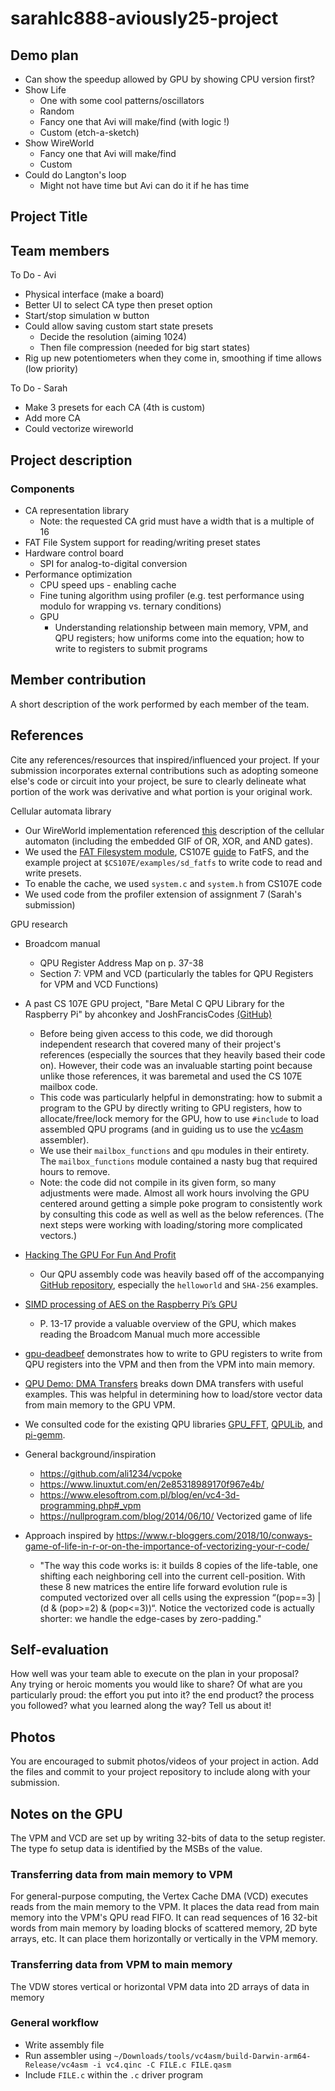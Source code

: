 # sarahlc888-aviously25-project
## Demo plan
- Can show the speedup allowed by GPU by showing CPU version first?
- Show Life
    - One with some cool patterns/oscillators
    - Random
    - Fancy one that Avi will make/find (with logic !)
    - Custom (etch-a-sketch)
- Show WireWorld
    - Fancy one that Avi will make/find
    - Custom
- Could do Langton's loop
    - Might not have time but Avi can do it if he has time

## Project Title
## Team members

To Do - Avi
- Physical interface (make a board)
- Better UI to select CA type then preset option
- Start/stop simulation w button
- Could allow saving custom start state presets
    - Decide the resolution (aiming 1024)
    - Then file compression (needed for big start states)
- Rig up new potentiometers when they come in, smoothing if time allows (low priority)

To Do - Sarah
- Make 3 presets for each CA (4th is custom)
- Add more CA
- Could vectorize wireworld

## Project description

### Components

- CA representation library
  - Note: the requested CA grid must have a width that is a multiple of 16
- FAT File System support for reading/writing preset states
- Hardware control board
  - SPI for analog-to-digital conversion
- Performance optimization
  - CPU speed ups - enabling cache
  - Fine tuning algorithm using profiler (e.g. test performance using modulo for wrapping vs. ternary conditions)
  - GPU
    - Understanding relationship between main memory, VPM, and QPU registers; how uniforms come into the equation; how to write to registers to submit programs

## Member contribution

A short description of the work performed by each member of the team.

## References

Cite any references/resources that inspired/influenced your project.
If your submission incorporates external contributions such as adopting
someone else's code or circuit into your project, be sure to clearly
delineate what portion of the work was derivative and what portion is
your original work.

Cellular automata library

- Our WireWorld implementation referenced [this](https://mathworld.wolfram.com/WireWorld.html) description of the cellular automaton (including the embedded GIF of OR, XOR, and AND gates).
- We used the [FAT Filesystem module](http://elm-chan.org/fsw/ff/00index_e.html), CS107E [guide](http://cs107e.github.io/guides/extras/sd_library/) to FatFS, and the example project at `$CS107E/examples/sd_fatfs` to write code to read and write presets.
- To enable the cache, we used `system.c` and `system.h` from CS107E code
- We used code from the profiler extension of assignment 7 (Sarah's submission)

GPU research

- Broadcom manual
  - QPU Register Address Map on p. 37-38
  - Section 7: VPM and VCD (particularly the tables for QPU Registers for VPM and VCD Functions)
- A past CS 107E GPU project, "Bare Metal C QPU Library for the Raspberry Pi" by ahconkey and JoshFrancisCodes [(GitHub)](https://github.com/cs107e/ahconkey-JoshFrancisCodes-project)
    - Before being given access to this code, we did thorough independent research that covered many of their project's references (especially the sources that they heavily based their code on). However, their code was an invaluable starting point because unlike those references, it was baremetal and used the CS 107E mailbox code.
    - This code was particularly helpful in demonstrating: how to submit a program to the GPU by directly writing to GPU registers, how to allocate/free/lock memory for the GPU, how to use `#include` to load assembled QPU programs (and in guiding us to use the [vc4asm](http://maazl.de/project/vc4asm/doc/) assembler).
    - We use their `mailbox_functions` and `qpu` modules in their entirety. The `mailbox_functions` module contained a nasty bug that required hours to remove.
    - Note: the code did not compile in its given form, so many adjustments were made. Almost all work hours involving the GPU centered around getting a simple poke program to consistently work by consulting this code as well as well as the below references. (The next steps were working with loading/storing more complicated vectors.)

- [Hacking The GPU For Fun And Profit](https://rpiplayground.wordpress.com/category/gpu/)
  - Our QPU assembly code was heavily based off of the accompanying [GitHub repository](https://github.com/elorimer/rpi-playground), especially the `helloworld` and `SHA-256` examples.
- [SIMD processing of AES on the Raspberry Pi’s GPU](https://www.mnm-team.org/pub/Fopras/rixe19/PDF-Version/rixe19.pdf)
  - P. 13-17 provide a valuable overview of the GPU, which makes reading the Broadcom Manual much more accessible
- [gpu-deadbeef](https://github.com/0xfaded/gpu-deadbeef) demonstrates how to write to GPU registers to write from QPU registers into the VPM and then from the VPM into main memory.
- [QPU Demo: DMA Transfers](https://asurati.github.io/wip/post/2021/09/28/qpu-demo-dma-transfers/) breaks down DMA transfers with useful examples. This was helpful in determining how to load/store vector data from main memory to the GPU VPM.
- We consulted code for the existing QPU libraries [GPU_FFT](http://www.aholme.co.uk/GPU_FFT/Main.htm), [QPULib](https://github.com/mn416/QPULib), and [pi-gemm](https://github.com/jetpacapp/pi-gemm/blob/master/helpers.asm).
- General background/inspiration
  - https://github.com/ali1234/vcpoke
  - https://www.linuxtut.com/en/2e85318989170f967e4b/
  - https://www.elesoftrom.com.pl/blog/en/vc4-3d-programming.php#_vpm
  - https://nullprogram.com/blog/2014/06/10/ 
Vectorized game of life

- Approach inspired by https://www.r-bloggers.com/2018/10/conways-game-of-life-in-r-or-on-the-importance-of-vectorizing-your-r-code/
  - "The way this code works is: it builds 8 copies of the life-table, one shifting each neighboring cell into the current cell-position. With these 8 new matrices the entire life forward evolution rule is computed vectorized over all cells using the expression “(pop==3) | (d & (pop>=2) & (pop<=3))“. Notice the vectorized code is actually shorter: we handle the edge-cases by zero-padding."

## Self-evaluation

How well was your team able to execute on the plan in your proposal?  
Any trying or heroic moments you would like to share? Of what are you particularly proud: the effort you put into it? the end product?
the process you followed? what you learned along the way? Tell us about it!

## Photos

You are encouraged to submit photos/videos of your project in action.
Add the files and commit to your project repository to include along with your submission.

## Notes on the GPU

The VPM and VCD are set up by writing 32-bits of data to the setup register. The type fo setup data is identified by the MSBs of the value.

### Transferring data from main memory to VPM

For general-purpose computing, the Vertex Cache DMA (VCD) executes reads from the main memory to the VPM. It places the data read from main memory into the VPM's QPU read FIFO. It can read sequences of 16 32-bit words from main memory by loading blocks of scattered memory, 2D byte arrays, etc. It can place them horizontally or vertically in the VPM memory.

### Transferring data from VPM to main memory

The VDW stores vertical or horizontal VPM data into 2D arrays of data in memory

### General workflow
- Write assembly file
- Run assembler using `~/Downloads/tools/vc4asm/build-Darwin-arm64-Release/vc4asm -i vc4.qinc -C FILE.c FILE.qasm`
- Include `FILE.c` within the `.c` driver program